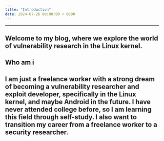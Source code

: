 ```yaml
---
title: "Introduction"
date: 2024-07-26 00:00:00 + 0800
---
```

---
Welcome to my blog, where we explore the world of vulnerability research in the Linux kernel.
---

Who am i
---
I am just a freelance worker with a strong dream of becoming a vulnerability researcher and exploit developer, specifically in the Linux kernel, and maybe Android in the future. I have never attended college before, so I am learning this field through self-study. I also want to transition my career from a freelance worker to a security researcher.
---
